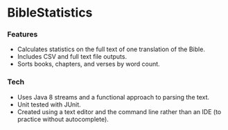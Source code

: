 # BibleStatistics

### Features
* Calculates statistics on the full text of one translation of the Bible.
* Includes CSV and full text file outputs.
* Sorts books, chapters, and verses by word count.

### Tech
* Uses Java 8 streams and a functional approach to parsing the text.
* Unit tested with JUnit.
* Created using a text editor and the command line rather than an IDE (to practice without autocomplete).
